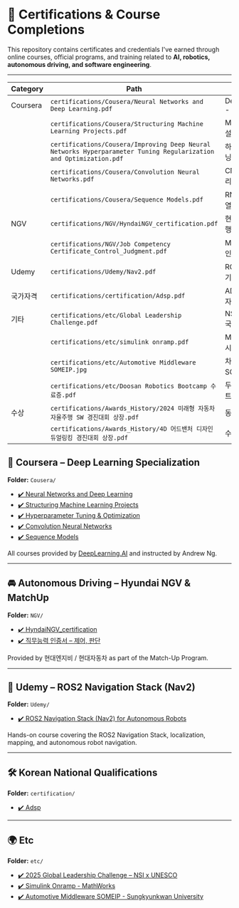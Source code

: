 # 📜 Certifications & Course Completions

This repository contains certificates and credentials I've earned through online courses, official programs, and training related to **AI, robotics, autonomous driving, and software engineering**.

---

| Category | Path                                                                                                              | Description                 |
| -------- | ----------------------------------------------------------------------------------------------------------------- | --------------------------- |
| Coursera | `certifications/Cousera/Neural Networks and Deep Learning.pdf`                                                    | DeepLearning.AI - Andrew Ng |
|          | `certifications/Cousera/Structuring Machine Learning Projects.pdf`                                                | ML 프로젝트 구조 설계               |
|          | `certifications/Cousera/Improving Deep Neural Networks Hyperparameter Tuning Regularization and Optimization.pdf` | 하이퍼파라미터 튜닝                  |
|          | `certifications/Cousera/Convolution Neural Networks.pdf`                                                          | CNN 및 이미지 처리                |
|          | `certifications/Cousera/Sequence Models.pdf`                                                                      | RNN, LSTM, 시계열 모델           |
| NGV      | `certifications/NGV/HyndaiNGV_certification.pdf`                                                                  | 현대 NGV 자율주행 교육              |
|          | `certifications/NGV/Job Competency Certificate_Control_Judgment.pdf`                                              | Match-Up 직무인증(제어/판단)        |
| Udemy    | `certifications/Udemy/Nav2.pdf`                                                                                   | ROS2 Nav2 실습 기반 수료증         |
| 국가자격     | `certifications/certification/Adsp.pdf`                                                                           | ADSP 데이터 분석 자격 (국가공인)       |
| 기타       | `certifications/etc/Global Leadership Challenge.pdf`                                                              | NSI x UNESCO 국제 프로그램        |
|          | `certifications/etc/simulink onramp.pdf`                                                                          | MathWorks 기본 시뮬링크 교육        |
|          | `certifications/etc/Automotive Middleware SOMEIP.jpg`                                                             | 차량 미들웨어 SOMEIP 실습           |
|          | `certifications/etc/Doosan Robotics Bootcamp 수료증.pdf`                                                             | 두산 로보틱스 부트캠프 수료             |
| 수상       | `certifications/Awards_History/2024 미래형 자동차 자율주행 SW 경진대회 상장.pdf`                                                  | 동상 수상                       |
|          | `certifications/Awards_History/4D 어드밴처 디자인 듀얼링킹 경진대회 상장.pdf`                                                      | 수상                          |

## 🧠 Coursera – Deep Learning Specialization

**Folder:** `Cousera/`

- [✔️ Neural Networks and Deep Learning](https://github.com/weedmo/certifications/blob/main/Cousera/Coursera%20Neural%20Networks%20and%20Deep%20Learning.pdf)
- [✔️ Structuring Machine Learning Projects](https://github.com/weedmo/certifications/blob/main/Cousera/Coursera%20Structuring%20Machine%20Learning%20Projects.pdf)
- [✔️ Hyperparameter Tuning & Optimization](https://github.com/weedmo/certifications/blob/main/Cousera/Coursera%20Improving%20Deep%20Neural%20Networks%20Hyperparameter%20Tuning%20Regularization%20and%20Optimization.pdf)
- [✔️ Convolution Neural Networks](https://github.com/weedmo/certifications/blob/main/Cousera/Convolution%20neural%20networks.pdf)
- [✔️ Sequence Models](https://github.com/weedmo/certifications/blob/main/Cousera/Sequence%20Models.pdf)
  
All courses provided by [DeepLearning.AI](https://www.deeplearning.ai/) and instructed by Andrew Ng.

---

## 🚘 Autonomous Driving – Hyundai NGV & MatchUp

**Folder:** `NGV/`

- [✔️ HyndaiNGV_certification](https://github.com/weedmo/certifications/blob/main/NGV/HyndaiNGV_certification.pdf)
- [✔️ 직무능력 인증서 – 제어, 판단](https://github.com/weedmo/certifications/blob/main/NGV/Job%20Competency%20Certificate_Control_Judgment.pdf)

Provided by 현대엔지비 / 현대자동차 as part of the Match-Up Program.

---

## 🤖 Udemy – ROS2 Navigation Stack (Nav2)

**Folder:** `Udemy/`

- [✔️ ROS2 Navigation Stack (Nav2) for Autonomous Robots](https://github.com/weedmo/certifications/blob/main/Udemy/Nav2.pdf)

Hands-on course covering the ROS2 Navigation Stack, localization, mapping, and autonomous robot navigation.

---
## 🛠 Korean National Qualifications

**Folder:** `certification/`

- [✔️ Adsp](https://github.com/weedmo/certifications/blob/main/certification/Adsp.pdf)

---

## 🌍 Etc

**Folder:** `etc/`

- [✔️ 2025 Global Leadership Challenge – NSI x UNESCO](https://github.com/weedmo/certifications/blob/main/etc/%5B2025%20Global%20Leadership%20Challenge%20Online%20Class%5D%20Certificate%20of%20Completion.pdf)
- [✔️ Simulink Onramp - MathWorks](https://github.com/weedmo/certifications/blob/main/etc/simulink%20onramp.pdf)
- [✔️ Automotive Middleware SOMEIP - Sungkyunkwan University](https://github.com/weedmo/certifications/blob/main/etc/Automotive%20Middleware%20SOMEIP.jpg)
